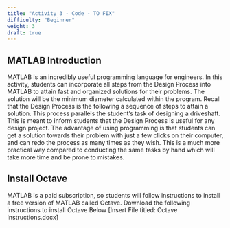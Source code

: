 ```yaml
---
title: "Activity 3 - Code - TO FIX"
difficulty: "Beginner"
weight: 3
draft: true
---
```

## MATLAB Introduction

MATLAB is an incredibly useful programming language for engineers. In this activity, students can incorporate all steps from the Design Process into MATLAB to attain fast and organized solutions for their problems. The solution will be the minimum diameter calculated within the program. 
Recall that the Design Process is the following a sequence of steps to attain a solution. This process parallels the student’s task of designing a driveshaft. This is meant to inform students that the Design Process is useful for any design project. The advantage of using programming is that students can get a solution towards their problem with just a few clicks on their computer, and can redo the process as many times as they wish. This is a much more practical way compared to conducting the same tasks by hand which will take more time and be prone to mistakes.

## Install Octave

MATLAB is a paid subscription, so students will follow instructions to install a free version of MATLAB called Octave. Download the following instructions to install Octave Below [Insert File titled: Octave Instructions.docx]


